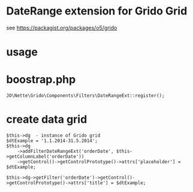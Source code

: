 # DateRange extension for Grido Grid

see https://packagist.org/packages/o5/grido

# usage
# boostrap.php

```
JO\Nette\Grido\Components\Filters\DateRangeExt::register();
```

# create data grid

```
$this->dg  - instance of Grido grid
$dtExample = '1.1.2014-31.5.2014';
$this->dg
	->addFilterDateRangeExt('orderDate', $this->getColumnLabel('orderDate'))
    ->getControl()->getControlPrototype()->attrs['placeholder'] = $dtExample;

$this->dg->getFilter('orderDate')->getControl()->getControlPrototype()->attrs['title'] = $dtExample;
```
